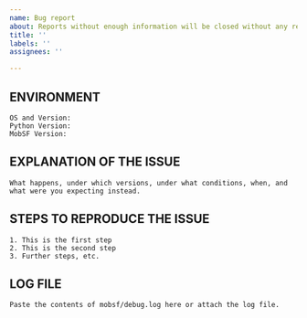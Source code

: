 ```yaml
---
name: Bug report
about: Reports without enough information will be closed without any response.
title: ''
labels: ''
assignees: ''

---
```


<!-- ## IMPORTANT -->
<!-- Issues are ONLY for reporting BUGS. For support, feature requests, questions, queries, and discussions use our slack channel for limited support. Join MobSF Slack channel: http://tiny.cc/mobsf
-->
<!-- If you see errors while running setup/run scripts, it is mostly because you haven't installed the required dependencies correctly. You will have to look into the errors and figure out what is causing them and solve them accordingly. Make sure you have installed all the required dependencies and their correct versions as per the latest documentation. If you still find yourself at a dead end, join MobSF Slack channel: http://tiny.cc/mobsf Please do not post support/help request in GitHub issues, doing so will definitely waste our time get them closed without further response. -->

## ENVIRONMENT

```
OS and Version:
Python Version:
MobSF Version:
```

## EXPLANATION OF THE ISSUE

```
What happens, under which versions, under what conditions, when, and what were you expecting instead.
```
<!-- If you see errors while running setup/run scripts, join MobSF Slack channel: http://tiny.cc/mobsf to get limited support. -->

## STEPS TO REPRODUCE THE ISSUE

```
1. This is the first step
2. This is the second step
3. Further steps, etc.
```


## LOG FILE

```
Paste the contents of mobsf/debug.log here or attach the log file.
```

<!--
BEFORE POSTING YOUR ISSUE/BUG
- These comments won't show up when you submit the issue.
- GitHub issues ARE NOT FOR FEATURE REQUESTS, SUPPORT, DISCUSSIONS AND QUESTIONS! 
- If you have questions, use our slack channel. Join MobSF Slack channel: http://tiny.cc/mobsf
- Reproduce issue in the latest master and try to add as much detail as possible.
- Search this repository (top of the page) for the issue and it has not been fixed or reported already.
- Once you open a bug, you should also provide additional information if requested. 
- Failure to do so in 25 days will result in closure of the bug without further communication.
-->
